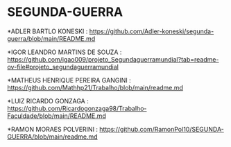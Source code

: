 # SEGUNDA-GUERRA

*ADLER BARTLO KONESKI : https://github.com/Adler-koneski/segunda-guerra/blob/main/README.md

*IGOR LEANDRO MARTINS DE SOUZA : https://github.com/igao009/projeto_Segundaguerramundial?tab=readme-ov-file#projeto_segundaguerramundial

*MATHEUS HENRIQUE PEREIRA GANGINI : https://github.com/Mathhp21/Trabalho/blob/main/readme.md

*LUIZ RICARDO GONZAGA : https://github.com/Ricardogonzaga98/Trabalho-Faculdade/blob/main/README.md

*RAMON MORAES POLVERINI : https://github.com/RamonPol10/SEGUNDA-GUERRA/blob/main/readme.md
